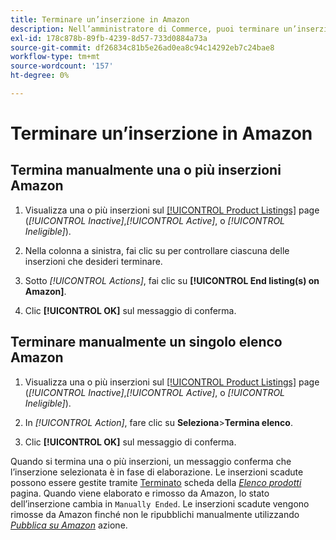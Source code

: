 ```yaml
---
title: Terminare un’inserzione in Amazon
description: Nell’amministratore di Commerce, puoi terminare un’inserzione Amazon dal dashboard Sales Channel di Amazon.
exl-id: 178c878b-89fb-4239-8d57-733d0884a73a
source-git-commit: df26834c81b5e26ad0ea8c94c14292eb7c24bae8
workflow-type: tm+mt
source-wordcount: '157'
ht-degree: 0%

---
```


# Terminare un’inserzione in Amazon

## Termina manualmente una o più inserzioni Amazon

1. Visualizza una o più inserzioni sul [[!UICONTROL Product Listings]](./managing-product-listings.md) page (_[!UICONTROL Inactive]_,_[!UICONTROL Active]_, o _[!UICONTROL Ineligible]_).

1. Nella colonna a sinistra, fai clic su per controllare ciascuna delle inserzioni che desideri terminare.

1. Sotto _[!UICONTROL Actions]_, fai clic su **[!UICONTROL End listing(s) on Amazon]**.

1. Clic **[!UICONTROL OK]** sul messaggio di conferma.

## Terminare manualmente un singolo elenco Amazon

1. Visualizza una o più inserzioni sul [[!UICONTROL Product Listings]](./managing-product-listings.md) page (_[!UICONTROL Inactive]_,_[!UICONTROL Active]_, o _[!UICONTROL Ineligible]_).

1. In _[!UICONTROL Action]_, fare clic su **Seleziona**>**Termina elenco**.

1. Clic **[!UICONTROL OK]** sul messaggio di conferma.

Quando si termina una o più inserzioni, un messaggio conferma che l’inserzione selezionata è in fase di elaborazione. Le inserzioni scadute possono essere gestite tramite [Terminato](./ended-listings.md) scheda della [_Elenco prodotti_](./managing-product-listings.md) pagina. Quando viene elaborato e rimosso da Amazon, lo stato dell’inserzione cambia in `Manually Ended`. Le inserzioni scadute vengono rimosse da Amazon finché non le ripubblichi manualmente utilizzando [_Pubblica su Amazon_](./publish-listings-manually.md) azione.
